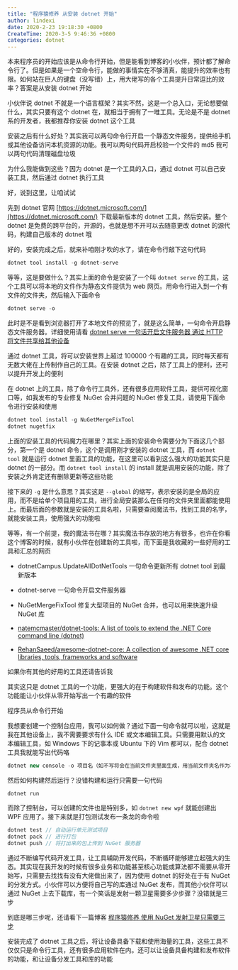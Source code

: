 ```yaml
---
title: "程序猿修养 从安装 dotnet 开始"
author: lindexi
date: 2020-2-23 19:18:30 +0800
CreateTime: 2020-3-5 9:46:36 +0800
categories: dotnet
---
```


本来程序员的开始应该是从命令行开始，但是能看到博客的小伙伴，预计都了解命令行了。但是如果是一个空命令行，能做的事情实在不够清真，能提升的效率也有限。如何站在巨人的键盘（没写错）上，用大佬写的各个工具提升日常逗比的效率？答案是从安装 dotnet 开始

<!--more-->


<!-- 发布 -->

小伙伴说 dotnet 不就是一个语言框架？其实不然，这是一个总入口，无论想要做什么，其实只要有这个 dotnet 在，就相当于拥有了一堆工具。无论是不是 dotnet 系的开发者，我都推荐你安装 dotnet 这个工具

安装之后有什么好处？其实我可以两句命令行开启一个静态文件服务，提供给手机或其他设备访问本机资源的功能。我可以两句代码开启校验一个文件的 md5 我可以两句代码清理磁盘垃圾

为什么我能做到这些？因为 dotnet 是一个工具的入口，通过 dotnet 可以自己安装工具，然后通过 dotnet 执行工具

好，说到这里，让咱试试

先到 dotnet 官网 [https://dotnet.microsoft.com/](https://dotnet.microsoft.com/) 下载最新版本的 dotnet 工具，然后安装。整个 dotnet 是免费的跨平台的，开源的，也就是想不开可以去随意更改 dotnet 的源代码，构建自己版本的 dotnet 哦

好的，安装完成之后，就来补咱刚才吹的水了，请在命令行敲下这句代码

```csharp
dotnet tool install -g dotnet-serve
```

等等，这是要做什么？其实上面的命令是安装了一个叫 `dotnet serve` 的工具，这个工具可以将本地的文件作为静态文件提供为 web 网页。用命令行进入到一个有文件的文件夹，然后输入下面命令

```csharp
dotnet serve -o
```

此时是不是看到浏览器打开了本地文件的预览了，就是这么简单，一句命令开启静态文件服务器。详细使用请看 [dotnet serve 一句话开启文件服务器 通过 HTTP 将文件共享给其他设备](https://lindexi.gitee.io/post/dotnet-serve-%E4%B8%80%E5%8F%A5%E8%AF%9D%E5%BC%80%E5%90%AF%E6%96%87%E4%BB%B6%E6%9C%8D%E5%8A%A1%E5%99%A8-%E9%80%9A%E8%BF%87-HTTP-%E5%B0%86%E6%96%87%E4%BB%B6%E5%85%B1%E4%BA%AB%E7%BB%99%E5%85%B6%E4%BB%96%E8%AE%BE%E5%A4%87.html)

通过 dotnet 工具，将可以安装世界上超过 100000 个有趣的工具，同时每天都有无数大佬在上传制作自己的工具。在安装 dotnet 之后，除了工具上的便利，还可以提升开发上的便利

在 dotnet 上的工具，除了命令行工具外，还有很多应用软件工具，提供可视化窗口等，如我发布的专业修复 NuGet 合并问题的 NuGet 修复工具，请使用下面命令进行安装和使用

```csharp
dotnet tool install -g NuGetMergeFixTool
dotnet nugetfix
```

上面的安装工具的代码魔力在哪里？其实上面的安装命令需要分为下面这几个部分，第一个是 dotnet 命令，这个是调用刚才安装的 dotnet 工具，而 `dotnet tool` 就是运行 dotnet 里面工具的功能，在这里可以看到这么强大的功能其实只是 dotnet 的一部分。而 `dotnet tool install` 的 install 就是调用安装的功能，除了安装之外肯定还有删除更新等这些功能

接下来的 `-g` 是什么意思？其实这是 `--global` 的缩写，表示安装的是全局的应用，而不是给单个项目用的工具，进行全局安装那么在任何的文件夹里面都能使用上。而最后面的参数就是安装的工具名啦，只需要查阅魔法书，找到工具的名字，就能安装工具，使用强大的功能啦

等等，有一个前提，我的魔法书在哪？其实魔法书存放的地方有很多，也许在你看这个博客的时候，就有小伙伴在创建新的工具啦，而下面是我收藏的一些好用的工具和汇总的网页

- dotnetCampus.UpdateAllDotNetTools 一句命令更新所有 dotnet tool 到最新版本 
- dotnet-serve 一句命令开启文件服务器
- NuGetMergeFixTool 修复大型项目的 NuGet 合并，也可以用来快速升级 NuGet 库

- [natemcmaster/dotnet-tools: A list of tools to extend the .NET Core command line (dotnet)](https://github.com/natemcmaster/dotnet-tools)
- [RehanSaeed/awesome-dotnet-core: A collection of awesome .NET core libraries, tools, frameworks and software](https://github.com/RehanSaeed/awesome-dotnet-core#tools)

如果你有其他的好用的工具还请告诉我

其实这只是 dotnet 工具的一个功能，更强大的在于构建软件和发布的功能。这个功能能让小伙伴从零开始写出一个有趣的软件

程序员从命令行开始

我想要创建一个控制台应用，我可以如何做？通过下面一句命令就可以啦，这就是我在其他设备上，我不需要要求有什么 IDE 或文本编辑工具。只需要用默认的文本编辑工具，如 Windows 下的记事本或 Ubuntu 下的 Vim 都可以，配合 dotnet 工具我就能写出代码咯

```csharp
dotnet new console -o 项目名（如不写将会在当前文件夹里面生成，用当前文件夹名作为项目名）
```

然后如何构建然后运行？没错构建和运行只需要一句代码

```csharp
dotnet run
```

而除了控制台，可以创建的文件也是特别多，如 `dotnet new wpf` 就能创建出 WPF 应用了。接下来就是打包测试发布一条龙的命令啦

```csharp
dotnet test // 自动运行单元测试项目
dotnet pack // 进行打包
dotnet push // 将打出来的包上传到 NuGet 服务器
```

通过不断编写代码开发工具，让工具辅助开发代码，不断循环能够建立起强大的生态。其实现在我开发的时候有很多业务和功能甚至核心功能或算法都不需要从零开始写，只需要去找找有没有大佬做出来了，因为使用 dotnet 的好处在于有 NuGet 的分发方式。小伙伴可以方便将自己写的库通过 NuGet 发布，而其他小伙伴可以通过 NuGet 上去下载库，有一个笑话是发射一颗卫星需要多少步骤？没错就是三步

<!-- 
```csharp
第一步：通过 NuGet 安装发射卫星的库
第二步：调用库里面发射卫星函数
第三步：使用 dotnet run 构建运行程序
``` -->

到底是哪三步呢，还请看下一篇博客 [程序猿修养 使用 NuGet 发射卫星只需要三步](https://blog.lindexi.com/post/%E7%A8%8B%E5%BA%8F%E7%8C%BF%E4%BF%AE%E5%85%BB-%E4%BD%BF%E7%94%A8-NuGet-%E5%8F%91%E5%B0%84%E5%8D%AB%E6%98%9F%E5%8F%AA%E9%9C%80%E8%A6%81%E4%B8%89%E6%AD%A5.html)

安装完成了 dotnet 工具之后，将让设备具备下载和使用海量的工具，这些工具不仅仅只是命令行工具，还有很多应用软件在内。还可以让设备具备构建和发布软件的功能，和让设备分发工具和库的功能

